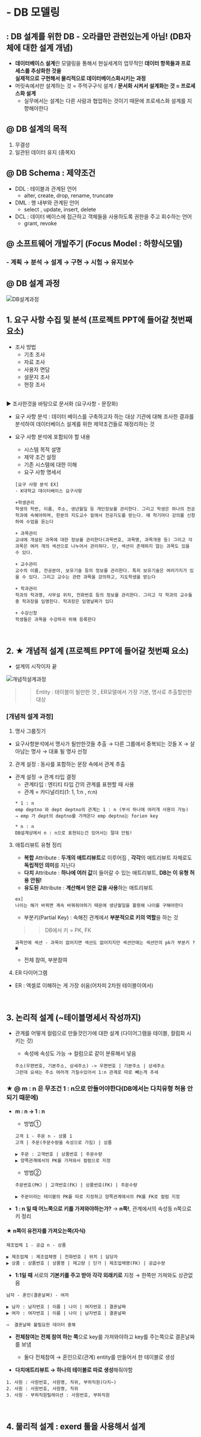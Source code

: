 # - DB 모델링 
## : DB 설계를 위한 DB - 오라클만 관련있는게 아님! (DB자체에 대한 설계 개념)
- **데이터베이스 설계**란 모델링을 통해서 현실세계의 업무적인 **데이터 항목들과 프로세스를 추상화한 것을**<br> 
**실제적으로 구현해서 물리적으로 데이터베이스화시키는 과정**
- 머릿속에서만 설계하는 것 = 주먹구구식 설계 / **문서화 시켜서 설계화는 것 = 프로세스화 설계**
    - 실무에서는 설계는 다른 사람과 협업하는 것이기 때문에 프로세스화 설계를 지향해야한다

## @ DB 설계의 목적
1. 무결성
2. 일관된 데이터 유지 (중복X)

## @ DB Schema : 제약조건
- DDL : 테이블과 관계된 언어 
    - alter, create, drop, rename, truncate 
- DML : 행 내부와 관계된 언어 
    - select , update, insert, delete
- DCL : 데이터 베이스에 접근하고 객체들을 사용하도록 권한을 주고 회수하는 언어
    - grant, revoke

## @ 소프트웨어 개발주기 (Focus Model : 하향식모델)
### - 계획 → 분석 → 설계 → 구현 → 시험 → 유지보수

## @ DB 설계 과정 

![DB설계과정](https://user-images.githubusercontent.com/74290204/106735963-365aaf00-6658-11eb-9a5d-aa207ef18c80.png)


## 1. 요구 사항 수집 및 분석 (프로젝트 PPT에 들어갈 첫번째 요소)
- 조사 방법
    - 기초 조사 
    - 자료 조사
    - 사용자 면담
    - 설문지 조사 
    - 현장 조사 
<br>
▶ 조사한것을 바탕으로 문서화 (요구사항 - 문장화)

- 요구 사항 분석 : 데이터 베이스를 구축하고자 하는 대상 기관에 대해 조사한 결과를 분석하여 데이터베이스 설계를 위한 제약조건들로 재정리하는 것 

- 요구 사항 분석에 포함되야 할 내용
    - 시스템 목적 설명
    - 제약 조건 설정 
    - 기존 시스템에 대한 이해
    - 요구 사항 명세서
    
    ```
    [요구 사항 분석 EX]
    - K대학교 데이터베이스 요구사항

    +학생관리 
    학생의 학번, 이름, 주소, 생년월일 등 개인정보를 관리한다. 그리고 학생은 하나의 전공학과에 속해야하며, 한분의 지도교수 밑에서 전공지도를 받는다. 매 학기마다 강의를 신청하여 수업을 듣는다

    + 과목관리
    교내에 개설된 과목에 대한 정보를 관리한다(과목번호, 과목명, 과목개용 등) 그리고 각 과목은 여러 개의 섹션으로 나누어서 관리하다. 단, 섹션이 존재하지 않는 과목도 있을 수 있다.

    + 교수관리
    교수의 이름, 전공분야, 보유기술 등의 정보를 관리한다. 특히 보유기술은 여러가지가 있을 수 있다. 그리고 교수는 관련 과목을 강의하고, 지도학생을 받는다

    + 학과관리
    학과의 학과명, 사무실 위치, 전화번호 등의 정보를 관리한다. 그리고 각 학과의 교수들 중 학과장을 임명한다. 학과장은 임명날짜가 있다

    + 수강신청
    학생들은 과목을 수강하귀 위해 등록한다
    ```
<br>

## 2. ★ 개념적 설계 (프로젝트 PPT에 들어갈 첫번째 요소)
- 설계의 시작이자 끝 

![개념적설계과정](https://user-images.githubusercontent.com/74290204/106736832-4d4dd100-6659-11eb-96fe-ea45845225a8.png)

>> Entity  : 테이블이 될만한 것 , ER모델에서 가장 기본, 명사로 추출할만한 대상

### [개념적 설계 과정]

1. 명사 그룹짓기
- 요구사항분석에서 명사가 될만한것들 추출 → 다른 그룹에서 중복되는 것들 X → 살아남는 명사 → 대표 될 명사 선정

2. 관계 설정 : 동사를 포함하는 문장 속에서 관계 추출 
- 관계 설정 → 관계 타입 결정
    - 관계타입 : 엔티티 타입 간의 관계를 표현할 때 사용 
    - 관계 = 카디널리티(1: 1, 1:n , n:n)
    ```
    * 1 : n 
    emp deptno 와 dept deptno의 관계는 1 : n (부서 하나에 여러개 사용이 가능)
    → emp 가 dept의 deptno를 가져온다 emp deptno는 forien key 

    * n : n
    DB설계상에서 n : n으로 표현되는건 있어서는 절대 안됨!  
    ```

3. 애튜리뷰트 유형 정리

    - **복합** Attribute : **두개의 애트리뷰트**로 이루어짐 , **각각**의 애트리뷰트 자체로도 **독립적인 의미**를 지닌다 
    - **다치** Attribute : **하나에 여러 값**이 들어갈 수 있는 애트리뷰트, **DB는 이 유형 허용 안됨!**
    - **유도된** Attribute : **계산해서 얻은 값을 사용**하는 애트리뷰트
    
    ```
    ex]
    나이는 해가 바뀌면 계속 바꿔줘야하기 때문에 생년월일을 활용해 나이를 구해야한다
    ```
    
    - 부분키(Partial Key) : 속해진 관계에서 **부분적으로 키의 역할**을 하는 것
    >> DB에서 키 = PK, FK
    
    ```
    과목안에 섹션 - 과목이 없어지면 섹션도 없어지지만 섹션안에는 섹션만의 pk가 부분키 ? ▣ 
    ```
    
    - 전체 참여, 부분참여 
    
4. ER 다이어그램
- ER : 엑셀로 이해하는 게 가장 쉬움(어차피 2차원 테이블이여서)
<br>

## 3. 논리적 설계 (~테이블명세서 작성까지)
- 관계를 어떻게 컬럼으로 만들것인가에 대한 설계 (다이어그램을 테이블, 컬럼화 시키는 것)
    - 속성에 속성도 가능 → 컬럼으로 같이 분류해서 넣음 
    
    ```
    주소(우편번호, 기본주소, 상세주소) -> 우편번호 | 기본주소 | 상세주소
    그런데 요새는 주소 여러개 가질수있어서 1:n 관계로 따로 빼는게 추세
    ```

### ★ @ m : n 은 무조건 1 : n으로 만들어야한다(DB에서는 다치유형 허용 안되기 때문에)

- **m : n → 1 : n** 

    - 방법① 
    ```
    고객 1 - 주문 n - 상품 1
    고객 | 주문(주문수량을 속성으로 가짐) | 상품

    ▶ 주문 : 고객번호 | 상품번호 | 주문수량 
    ▶ 양쪽관계에서의 PK를 가져와서 컬럼으로 지정
    ```
    
    - 방법② 
    ```
    주문번호(PK) | 고객번호(FK) | 상품번호(FK) | 주문수량 

    ▶ 주문이라는 테이블의 PK를 따로 지정하고 양쪽관계에서의 PK를 FK로 컬럼 지정
    ```

- **1 : n 일 때 어느쪽으로 키를 가져와야하는가?** → **n쪽!**, 관계에서의 속성동 n쪽으로 키 정리
#### ★ n쪽이 유전자를 가져오는쪽(자식)
```
제조업체 1 - 공급 n - 상품

▶ 제조업체 : 제조업체명 | 전화번호 | 위치 | 담당자
▶ 상품 : 상품번호 | 상품명 | 재고량 | 단가 | 제조업체명(FK) | 공급수량
```

- **1:1일 때** 서로의 **기본키를 주고 받아 각각 외래키로** 지정 → 한쪽만 가져와도 상관없음
```
남자 - 혼인(결혼날짜) - 여자 

▶ 남자 : 남자번호 | 이름 | 나이 | 여자번호 | 결혼날짜
▶ 여자 : 여자번호 | 이름 | 나이 | 남자번호 | 결혼날짜

→  결혼날짜 불필요한 데이터 중복  
```

- **전체참여는 전체 참여 하는 쪽**으로 key를 가져와야하고 key를 주는쪽으로 결혼날짜를 보냄 
    - 둘다 전체참여 → 혼인으로(관계) entity를 만들어서 한 테이블로 생성 

- **다치애트리뷰트 → 하나의 테이블로 따로 생성**해줘야함
```
1. 사원 : 사원번호, 사원명, 직위, 부하직원(다치~)
2. 사원 : 사원번호, 사원명, 직위
3. 사원 - 부하직원릴레이션 : 사원번호, 부하직원
```
<br>

## 4. 물리적 설계 : exerd 툴을 사용해서 설계



